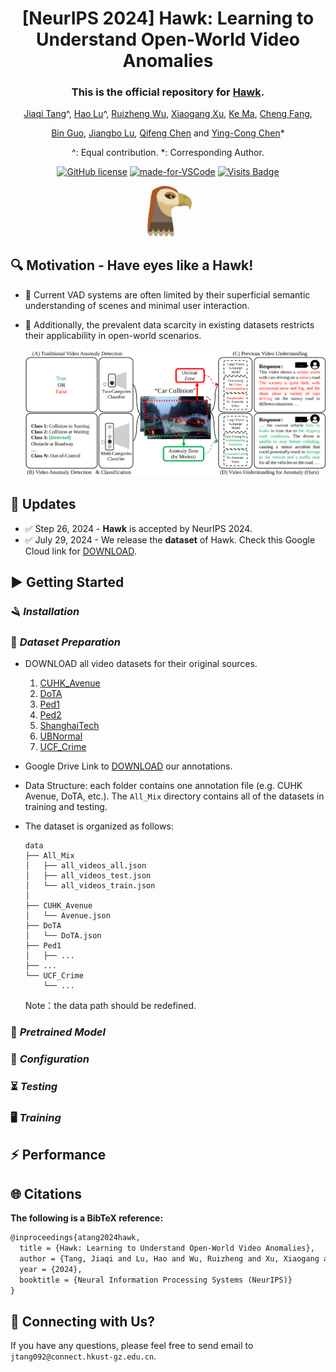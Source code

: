<div align="center">

# [NeurIPS 2024] Hawk: Learning to Understand Open-World Video Anomalies

<div align="center">

### This is the official repository for [Hawk](https://arxiv.org/pdf/2405.16886).

[Jiaqi Tang](https://jqt.me/)^, [Hao Lu](https://scholar.google.com/citations?user=OOagpAcAAAAJ&hl=en)^, [Ruizheng Wu](https://scholar.google.com/citations?user=OOagpAcAAAAJ&hl=en), [Xiaogang Xu](https://xuxiaogang.com/), [Ke Ma](https://scholar.google.com.hk/citations?user=yXGNGS8AAAAJ&hl=en), [Cheng Fang](), 

[Bin Guo](http://www.guob.org/), [Jiangbo Lu](https://sites.google.com/site/jiangbolu), [Qifeng Chen](https://cqf.io/) and [Ying-Cong Chen](https://www.yingcong.me/)*

^: Equal contribution.
*: Corresponding Author.

[![GitHub license](https://img.shields.io/github/license/Naereen/StrapDown.js.svg)](https://github.com/jqtangust/hawk/blob/master/LICENSE) [![made-for-VSCode](https://img.shields.io/badge/Made%20for-VSCode-1f425f.svg)](https://code.visualstudio.com/) [![Visits Badge](https://badges.strrl.dev/visits/jqtangust/hawk)](https://badges.strrl.dev)



<img src="figs/icon.png" alt="Have eyes like a HAWK!" width="80">
</div>
</div>

## 🔍 **Motivation** - Have eyes like a Hawk!
- 🚩 Current VAD systems are often limited by their superficial semantic understanding of scenes and minimal user interaction. 
- 🚩 Additionally, the prevalent data scarcity in existing datasets restricts their applicability in open-world scenarios.

  <div align="center">
    <img src="figs/motivation1.svg" alt="Hawk">
  </div>


## 📢 **Updates**

- ✅ Step 26, 2024 - **Hawk** is accepted by NeurIPS 2024.
- ✅ July 29, 2024 - We release the **dataset** of Hawk. Check this Google Cloud link for [DOWNLOAD](https://drive.google.com/file/d/1WCnizldWZvtS4Yg5SX7ay5C3kUQfz-Eg/view?usp=sharing).


## ▶️ **Getting Started**

<!-- 1. [Installation](#installation)
2. [Dataset](#dataset)
3. [Configuration](#configuration)
5. [Testing](#Testing)
4. [Training](#Training) -->

### 🪒 *Installation*
<!-- - *Python >= 3.8.2*
- *PyTorch >= 1.8.1*
- *Install [Polanalyser](https://github.com/elerac/polanalyser) for processing polarization image*
    ```
    pip install git+https://github.com/elerac/polanalyser
    ```
- *Install other dependencies by*
    ```
    pip install -r requirements.txt
    ``` -->


### 💾 *Dataset Preparation*

- DOWNLOAD all video datasets for their original sources.
  1. [CUHK_Avenue](https://www.cse.cuhk.edu.hk/leojia/projects/detectabnormal/dataset.html)
  2. [DoTA](https://github.com/MoonBlvd/Detection-of-Traffic-Anomaly)
  3. [Ped1](http://www.svcl.ucsd.edu/projects/anomaly/dataset.htm)
  4. [Ped2](http://www.svcl.ucsd.edu/projects/anomaly/dataset.htm)
  5. [ShanghaiTech](https://svip-lab.github.io/dataset/campus_dataset.html)
  6. [UBNormal](https://github.com/lilygeorgescu/UBnormal/)
  7. [UCF_Crime](https://www.crcv.ucf.edu/projects/real-world/)

- Google Drive Link to [DOWNLOAD](https://drive.google.com/file/d/1WCnizldWZvtS4Yg5SX7ay5C3kUQfz-Eg/view?usp=sharing) our annotations.

- Data Structure: each folder contains one annotation file (e.g. CUHK Avenue, DoTA, etc.). The `All_Mix` directory contains all of the datasets in training and testing.
- The dataset is organized as follows:

    ```
    data
    ├── All_Mix
    │   ├── all_videos_all.json
    │   ├── all_videos_test.json
    │   └── all_videos_train.json
    │    
    ├── CUHK_Avenue
    │   └── Avenue.json
    ├── DoTA
    │   └── DoTA.json
    ├── Ped1
    │   ├── ...
    ├── ...
    └── UCF_Crime
        └── ...
    ```
    Note：the data path should be redefined.

### 🏰 *Pretrained Model*
<!-- - Google Drive Link for downloading our [Pretrained Model](https://drive.google.com/file/d/13Cn7tX5bFBxsYZG1Haw5VcqhSxWnNzMW/view?usp=sharing) in K-Ford. -->

### 🔨 *Configuration*
<!-- 
- The configuration files for [`testing`](FilmRemoval/codes/options/test/test.yml) and [`training`](FilmRemoval/codes/options/train/train.yml).

- The Test_K_ford option specifies the number of folds for K-fold cross-validation during testing. The data root option specifies the root directory for the dataset, which is set to Dataset. Other configuration settings include learning rate schemes, loss functions, and logger options.

  ```
  datasets:
    train:
      name: Reconstruction
      mode: LQGT_condition
      Test_K_ford: K10 # remove from training
      dataroot: /remote-home/share/jiaqi2/Dataset
      dataroot_ratio: ./
      use_shuffle: true
      n_workers: 0
      batch_size: 1
      GT_size: 0
      use_flip: true
      use_rot: true
      condition: image
    val:
      name: Reconstruction
      mode: LQGT_condition_Val
      Test_K_ford: K10 # for testing
      dataroot: /remote-home/share/jiaqi2/Dataset
      dataroot_ratio: ./
      condition: image
  ``` -->

### ⏳ *Testing*
<!-- 
- Modify `dataroot`, `Test_K_ford` and `pretrain_model_G` in [`testing`](FilmRemoval/codes/options/train/test.yml) configuration, then run
  ```
  python test.py -opt ./codes/options/test/test.yml
  ```
- The test results will be saved to `./results/testset_name`, including `Restored Image` and `Prior`.  -->

### 🖥️ *Training*
<!-- 

- Modify `dataroot` and `Test_K_ford` in [`training`](FilmRemoval/codes/options/train/train.yml) configuration, then run
  ```
  python train.py -opt ./codes/options/train/train.yml
  ```
- The logs, models and training states will be saved to `./experiments/name`. You can also use `tensorboard` for monitoring for the `./tb_logger/name`.

- Restart Training (To add checkpoint in [`training`](FilmRemoval/codes/options/train/train.yml) configuration)
  ```
  path:
    root: ./
    pretrain_model_G: .../experiments/K1/models/XX.pth
    strict_load: false
    resume_state: .../experiments/K1/training_state/XX.state
  ``` -->



## ⚡ **Performance**
<!-- Compared with other baselines, our model achieves state-of-the-art performance:

> ⭐ **[Table 1] Quantitative evaluation in image reconstruction with 10-fold cross-validation.**
> | Methods | PSNR | SSIM |
> |---------|------|------|
> | SHIQ| 21.58 | 0.7499 |
> | Polar-HR| 22.19 | 0.7176 |
> | Uformer| 31.68 | 0.9426 |
> | Restormer| 34.32 | 0.9731 |
> | Ours| 36.48 | 0.9824 |

> ⭐ **[Figure 1] Qualitative Evaluation in image reconstruction.**
> ![](fig/image-1.png)

> ⭐ **[Figure 2-3] Qualitative Evaluation in Industrial Environment. (QR Reading & Text OCR)**
> ![](fig/image-2.png) -->

## 🌐 **Citations**

**The following is a BibTeX reference:**

``` latex
@inproceedings{atang2024hawk,
  title = {Hawk: Learning to Understand Open-World Video Anomalies},
  author = {Tang, Jiaqi and Lu, Hao and Wu, Ruizheng and Xu, Xiaogang and Ma, Ke and Fang, Cheng and Guo, Bin and Lu, Jiangbo and Chen, Qifeng and Chen, Ying-Cong},
  year = {2024},
  booktitle = {Neural Information Processing Systems (NeurIPS)}
}
```

## 📧 **Connecting with Us?**

If you have any questions, please feel free to send email to `jtang092@connect.hkust-gz.edu.cn`.


<!-- ## 📜 **Acknowledgment**
This work is supported by the National Natural Science Foundation of China (No. 62206068) and the Natural Science Foundation of Zhejiang Province, China under No. LD24F020002. -->
